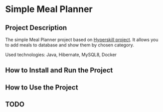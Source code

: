# Simple Meal Planner
## Project Description
The simple Meal Planner project based on [Hyperskill project](https://hyperskill.org/projects/318?track=12). It allows you to add meals to database and show them by chosen category.

Used technologies: Java, Hibernate, MySQL8, Docker
## How to Install and Run the Project

## How to Use the Project

## TODO
